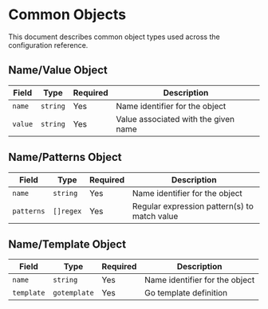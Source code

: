 # Common Objects

This document describes common object types used across the configuration reference.

## Name/Value Object

| Field   | Type     | Required | Description                          |
|---------|----------|----------|--------------------------------------|
| `name`  | `string` | Yes      | Name identifier for the object       |
| `value` | `string` | Yes      | Value associated with the given name |

## Name/Patterns Object

| Field      | Type      | Required | Description                                  |
|------------|-----------|----------|----------------------------------------------|
| `name`     | `string`  | Yes      | Name identifier for the object               |
| `patterns` | `[]regex` | Yes      | Regular expression pattern(s) to match value |

## Name/Template Object

| Field      | Type         | Required | Description                    |
|------------|--------------|----------|--------------------------------|
| `name`     | `string`     | Yes      | Name identifier for the object |
| `template` | `gotemplate` | Yes      | Go template definition         |
